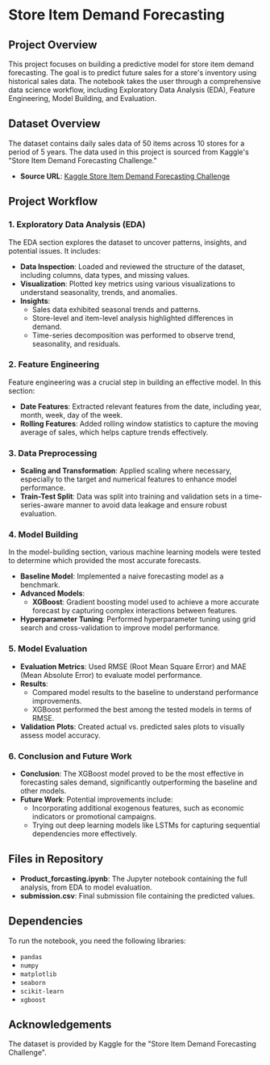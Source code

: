 # Store Item Demand Forecasting

## Project Overview

This project focuses on building a predictive model for store item demand forecasting. The goal is to predict future sales for a store's inventory using historical sales data. The notebook takes the user through a comprehensive data science workflow, including Exploratory Data Analysis (EDA), Feature Engineering, Model Building, and Evaluation.

## Dataset Overview

The dataset contains daily sales data of 50 items across 10 stores for a period of 5 years. The data used in this project is sourced from Kaggle's "Store Item Demand Forecasting Challenge."

- **Source URL**: [Kaggle Store Item Demand Forecasting Challenge](https://www.kaggle.com/competitions/demand-forecasting-kernels-only/overview)

## Project Workflow

### 1. Exploratory Data Analysis (EDA)

The EDA section explores the dataset to uncover patterns, insights, and potential issues. It includes:

- **Data Inspection**: Loaded and reviewed the structure of the dataset, including columns, data types, and missing values.
- **Visualization**: Plotted key metrics using various visualizations to understand seasonality, trends, and anomalies.
- **Insights**:
  - Sales data exhibited seasonal trends and patterns.
  - Store-level and item-level analysis highlighted differences in demand.
  - Time-series decomposition was performed to observe trend, seasonality, and residuals.

### 2. Feature Engineering

Feature engineering was a crucial step in building an effective model. In this section:

- **Date Features**: Extracted relevant features from the date, including year, month, week, day of the week.
- **Rolling Features**: Added rolling window statistics to capture the moving average of sales, which helps capture trends effectively.

### 3. Data Preprocessing

- **Scaling and Transformation**: Applied scaling where necessary, especially to the target and numerical features to enhance model performance.
- **Train-Test Split**: Data was split into training and validation sets in a time-series-aware manner to avoid data leakage and ensure robust evaluation.

### 4. Model Building

In the model-building section, various machine learning models were tested to determine which provided the most accurate forecasts.

- **Baseline Model**: Implemented a naive forecasting model as a benchmark.
- **Advanced Models**:
  - **XGBoost**: Gradient boosting model used to achieve a more accurate forecast by capturing complex interactions between features.
- **Hyperparameter Tuning**: Performed hyperparameter tuning using grid search and cross-validation to improve model performance.

### 5. Model Evaluation

- **Evaluation Metrics**: Used RMSE (Root Mean Square Error) and MAE (Mean Absolute Error) to evaluate model performance.
- **Results**:
  - Compared model results to the baseline to understand performance improvements.
  - XGBoost performed the best among the tested models in terms of RMSE.
- **Validation Plots**: Created actual vs. predicted sales plots to visually assess model accuracy.

### 6. Conclusion and Future Work

- **Conclusion**: The XGBoost model proved to be the most effective in forecasting sales demand, significantly outperforming the baseline and other models.
- **Future Work**: Potential improvements include:
  - Incorporating additional exogenous features, such as economic indicators or promotional campaigns.
  - Trying out deep learning models like LSTMs for capturing sequential dependencies more effectively.

## Files in Repository

- **Product_forcasting.ipynb**: The Jupyter notebook containing the full analysis, from EDA to model evaluation.
- **submission.csv**: Final submission file containing the predicted values.

## Dependencies

To run the notebook, you need the following libraries:

- `pandas`
- `numpy`
- `matplotlib`
- `seaborn`
- `scikit-learn`
- `xgboost`

## Acknowledgements

The dataset is provided by Kaggle for the "Store Item Demand Forecasting Challenge".
